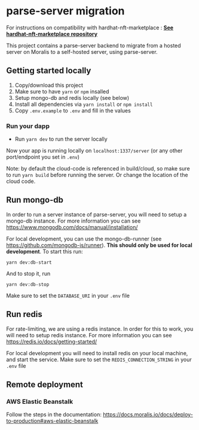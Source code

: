 # parse-server migration

For instructions on compatibility with hardhat-nft-marketplace : <a href="https://github.com/io10-0x/hardhat-nft-marketplace"><strong>See hardhat-nft-marketplace repository</strong></a>

This project contains a parse-server backend to migrate from a hosted server on Moralis to a self-hosted server, using parse-server.

## Getting started locally

1. Copy/download this project
2. Make sure to have `yarn` or `npm` insalled
3. Setup mongo-db and redis locally (see below)
4. Install all dependencies via `yarn install` or `npm install`
5. Copy `.env.example` to `.env` and fill in the values

### Run your dapp

- Run `yarn dev` to run the server locally

Now your app is running locally on `localhost:1337/server` (or any other port/endpoint you set in `.env`)

Note: by default the cloud-code is referenced in build/cloud, so make sure to run `yarn build` before running the server. Or change the location of the cloud code.

## Run mongo-db

In order to run a server instance of parse-server, you will need to setup a mongo-db instance. For more information you can see https://www.mongodb.com/docs/manual/installation/

For local development, you can use the mongo-db-runner (see https://github.com/mongodb-js/runner). **This should only be used for local development**. To start this run:

```
yarn dev:db-start
```

And to stop it, run

```
yarn dev:db-stop
```

Make sure to set the `DATABASE_URI` in your `.env` file

## Run redis

For rate-limiting, we are using a redis instance. In order for this to work, you will need to setup redis instance. For more information you can see https://redis.io/docs/getting-started/

For local development you will need to install redis on your local machine, and start the service. Make sure to set the `REDIS_CONNECTION_STRING` in your `.env` file

## Remote deployment

### AWS Elastic Beanstalk

Follow the steps in the documentation:
https://docs.moralis.io/docs/deploy-to-production#aws-elastic-beanstalk
